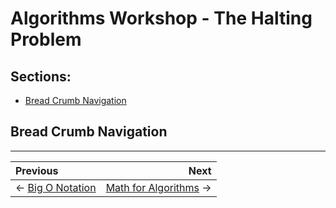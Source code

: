 # Algorithms Workshop - The Halting Problem

## Sections:

* [Bread Crumb Navigation](#bread-crumb-navigation)

## Bread Crumb Navigation
_________________________

Previous | Next
:------- | ---:
← [Big O Notation](./big-o-notation.md) | [Math for Algorithms](./math-for-algorithms.md) →